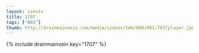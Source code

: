 ```yaml
--- 
layout: sieutv
title: 1707
tags: ["001"]
thumb: http://drainmainvein.com/media/videos/tmb/000/001/707/player.jpg
---
```

{% include drainmainvein key="1707" %} 
